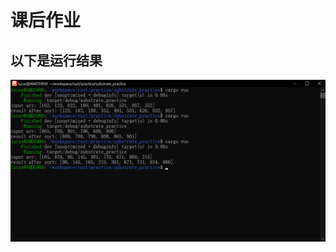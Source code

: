 # 课后作业

## 以下是运行结果

![run results](https://raw.githubusercontent.com/vfptr/substrate_practice/main/resource/Screenshot%202023-03-17%20010510.png)